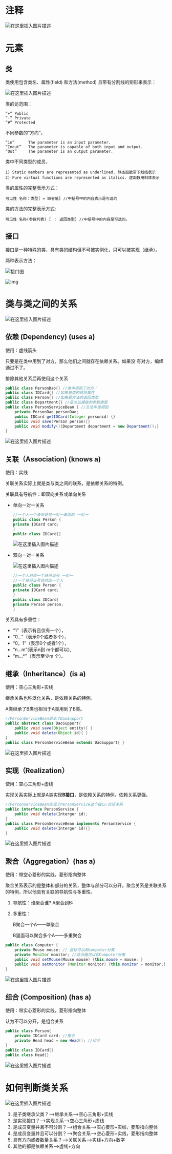 # 注释

![在这里插入图片描述](类图_imgs\1sgd4MGaInM.png)

# 元素

## 类

类使用包含类名、属性(field) 和方法(method) 且带有分割线的矩形来表示：

![在这里插入图片描述](类图_imgs\LDzeRigCW7i.png)

类的访范围：

```
“+” Public
“-” Private
“#” Protected
```

不同参数的“方向”，

```text
“in”      The parameter is an input parameter.
“Inout”   The parameter is capable of both input and output.
“Out”     The parameter is an output parameter.
```

类中不同类型的成员，

```text
1) Static members are represented as underlined. 静态函数带下划线表示
2) Pure virtual functions are represented as italics. 虚函数用斜体表示
```

类的属性的完整表示方式：

```
可见性 名称：类型[ = 缺省值] //中括号中的内容表示是可选的
```

类的方法的完整表示方式:

```
可见性 名称(参数列表) [ ： 返回类型] //中括号中的内容是可选的。
```

## 接口

接口是一种特殊的类，具有类的结构但不可被实例化，只可以被实现（继承）。

两种表示方法：

![接口图](类图_imgs\iIQMe0ZQ9cP.png)

![img](类图_imgs\foryYSZDFTx.png)

# 类与类之间的关系



![在这里插入图片描述](类图_imgs\LtGlt3i4i6a.png)



## 依赖 (Dependency) (uses a)

使用：虚线箭头

只要是在类中用到了对方，那么他们之间就存在依赖关系。如果没 有对方，编绎通过不了。

排除其他关系后再使用这个关系

```java
public class PersonDao{} //类中用到了对方：
public class IDCard{} //如果是类的成员属性
public class Person{} //如果是方法的返回类型
public class Department{} //是方法接收的参数类型
public class PersonServiceBean { //方法中使用到
	private PersonDao personDao;
	public IDCard getIDCard(Integer personid) {}
	public void save(Person person){}
	public void modify(){Department department = new Department();}
}
```



![在这里插入图片描述](类图_imgs\i68VBRIclNz.png)

## 关联（Association) (knows a)

使用：实线

关联关系实际上就是类与类之间的联系，是依赖关系的特例。

关联具有导航性：即双向关系或单向关系

- 单向一对一关系

  ```java
  //一个人一个身份证号一对一单向的 一对一
  public class Person {
  private IDCard card;
  }
  public class IDCard{}
  ```

  ![在这里插入图片描述](类图_imgs\8cctsN9hVpG.png)

- 双向一对一关系

  ![在这里插入图片描述](类图_imgs\ExyL8lagueT.png)

  ```java
  //一个人对应一个身份证号 一对一
  //一个身份证号也对应一个人
  public class Person {
  private IDCard card;
  }
  public class IDCard{
  private Person person;
  }
  ```

关系具有多重性：

- “1”（表示有且仅有一个），
- “0…”（表示0个或者多个），
- “0，1”（表示0个或者1个），
- “n…m”(表示n到 m个都可以),
- “m…*”（表示至少m 个）。

## 继承（Inheritance）(is a)

使用：空心三角形+实线

继承关系也称泛化关系，是依赖关系的特例。

A类继承了B类也相当于A类用到了B类。

```java
//PersonServiceBean继承了DaoSupport
public abstract class DaoSupport{
	public void save(Object entity){ }
	public void delete(Object id){ }
}
public class PersonServiceBean extends DaoSupport{ }
```

![在这里插入图片描述](类图_imgs\4Jc001mjkah.png)

## 实现（Realization）

使用：空心三角形+虚线

实现关系实际上就是A类实现**B接口**，是依赖关系的特例，依赖关系更强。

```java
//PersonServiceBean实现了PersonService这个接口-实现关系
public interface PersonService {
	public void delete(Interger id);
}
public class PersonServiceBean implements PersonService {
	public void delete(Interger id){}
}
```

![在这里插入图片描述](类图_imgs\lvUgkU5kkT0.png)

## 聚合（Aggregation）(has a)

使用：带空心菱形的实线，菱形指向整体

聚合关系表示的是整体和部分的关系，整体与部分可以分开。聚合关系是关联关系的特例，所以他具有关联的导航性与多重性。

1. 导航性：谁聚合谁? A聚合到B:

2. 多重性：

   B聚合一个A——单聚合

   B里面可以聚合多个A——多重聚合

```java
public class Computer {
	private Mouse mouse; // 鼠标可以和computer分离
	private Monitor monitor; //显示器可以和Computer分离
	public void setMouse(Mouse mouse) {this.mouse = mouse; }
	public void setMonitor (Monitor monitor) {this.monitor = monitor;}
}
```



![在这里插入图片描述](类图_imgs\Y53eBp0A2L1.png)

## 组合 (Composition) (has a)

使用：带实心菱形的实线，菱形指向整体

认为不可以分开，是组合关系

```java
public class Person{
	private IDCard card; //聚合
	private Head head = new Head(); //组合
}
public class IDCard{}
public class Head{}
```

![在这里插入图片描述](类图_imgs\K6G1Mtgn24V.png)

# 如何判断类关系

![在这里插入图片描述](类图_imgs\Jg2s3AkJXyX.png)

1. 是子类继承父类？-->继承关系-->空心三角形+实线
2. 是实现接口？-->实现关系-->空心三角形+虚线
3. 是成员变量并且不可分割？-->组合关系-->实心菱形+实线，菱形指向整体
4. 是成员变量并且可以分割？-->聚合关系-->空心菱形+实线，菱形指向整体
5. 具有方向或者数量关系？-->关联关系-->实线+方向+数字
6. 其他的都是依赖关系-->虚线+方向
